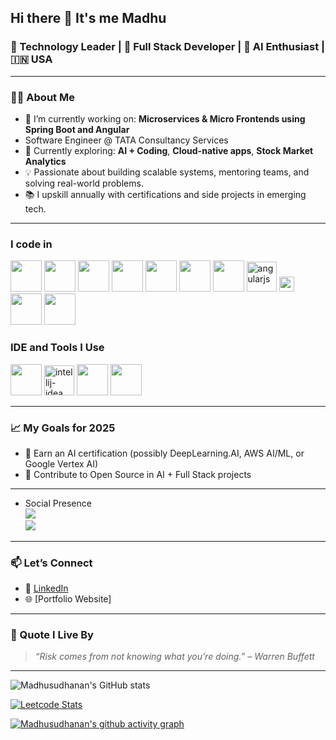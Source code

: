 ## Hi there 👋 It's me Madhu

### 💼 Technology Leader | 🚀 Full Stack Developer | 🤖 AI Enthusiast | 🇮🇳 USA

---

### 👨‍💻 About Me

- 🔭 I’m currently working on: **Microservices & Micro Frontends using Spring Boot and Angular**
- Software Engineer @ TATA Consultancy Services
- 🌱 Currently exploring: **AI + Coding**, **Cloud-native apps**, **Stock Market Analytics**
- 💡 Passionate about building scalable systems, mentoring teams, and solving real-world problems.
- 📚 I upskill annually with certifications and side projects in emerging tech.

---

### I code in
<img height="50" width="50" src="https://img.icons8.com/color/48/000000/python.png" /> <img height="50" width="50" src="https://img.icons8.com/color/48/000000/c-programming.png" /> <img height="50" width="50" src="https://img.icons8.com/color/48/000000/c-plus-plus-logo.png" /> <img height="50" width="50" src="https://img.icons8.com/color/48/000000/java-coffee-cup-logo.png" /> <img height="50" width="50" src="https://img.icons8.com/color/48/000000/html-5.png" /> <img height="50" width="50" src="https://img.icons8.com/color/48/000000/css3.png" /> <img height="50" width="50" src="https://img.icons8.com/color/48/000000/bootstrap.png" /> <img width="48" height="48" src="https://img.icons8.com/fluency/48/angularjs.png" alt="angularjs"/> <img width="24" height="24" src="https://img.icons8.com/external-tal-revivo-shadow-tal-revivo/24/external-typescript-an-open-source-programming-language-developed-and-maintained-by-microsoft-logo-shadow-tal-revivo.png" alt="external-typescript-an-open-source-programming-language-developed-and-maintained-by-microsoft-logo-shadow-tal-revivo"/>
<img height="50" width="50" src="https://img.icons8.com/color/48/000000/javascript.png"/> <img height="50" width="50" src="https://img.icons8.com/color/48/000000/spring-logo.png"/> 

### IDE and Tools I Use
<img height="50" width="50" src="https://img.icons8.com/color/48/000000/visual-studio-code-2019.png"/> <img width="48" height="48" src="https://img.icons8.com/color/48/intellij-idea.png" alt="intellij-idea"/> <img height="50" width="50" src="https://img.icons8.com/color/50/000000/git.png"/> <img height="50" width="50" src="https://img.icons8.com/dusk/64/000000/anaconda.png"/>

---
### 📈 My Goals for 2025

- 🧠 Earn an AI certification (possibly DeepLearning.AI, AWS AI/ML, or Google Vertex AI)
- 🧩 Contribute to Open Source in AI + Full Stack projects
---

- Social Presence
<br /> [<img src="https://img.shields.io/badge/LinkedIn-0077B5?style=for-the-badge&logo=linkedin&logoColor=white" />](https://www.linkedin.com/in/hareesh-r/) <br/> [<img src="https://img.shields.io/badge/instagram-d62976?style=for-the-badge&logo=instagram&logoColor=white" />](https://www.instagram.com/hareesh_._r/)

---

### 📫 Let’s Connect

- 💼 [LinkedIn](https://www.linkedin.com/in/madhusudhanan-jeyaram/)
- 🌐 [Portfolio Website]

---

### 🧠 Quote I Live By
> *“Risk comes from not knowing what you’re doing.” – Warren Buffett*
---
![Madhusudhanan's GitHub stats](https://github-readme-stats.vercel.app/api?username=madhusudhanan-jayaram&theme=dark&show_icons=true&&hide=issues,contribs)

[![Leetcode Stats](https://leetcard.jacoblin.cool/MadhuSakthi1?ext=contest&theme=dark)](https://leetcode.com/MadhuSakthi1)

[![Madhusudhanan's github activity graph](https://github-readme-activity-graph.vercel.app/graph?username=madhusudhanan-jayaram&bg_color=000000&color=ffffff&line=51f565&point=ffffff&area=true&hide_border=true)](https://github.com/ashutosh00710/github-readme-activity-graph)
